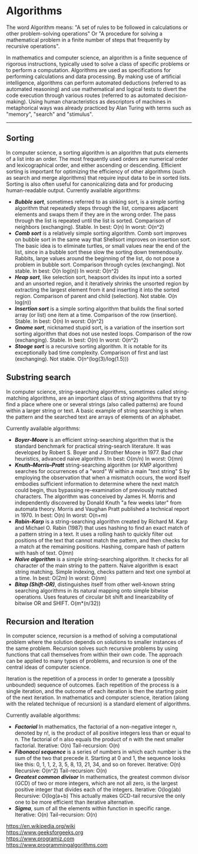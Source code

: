 # Algorithms

The word Algorithm means: "A  set of rules to be followed in calculations or other problem-solving operations" Or "A procedure for solving a mathematical problem in a finite number of steps that frequently by recursive operations".

In mathematics and computer science, an algorithm is a finite sequence of rigorous instructions, typically used to solve a class of specific problems or to perform a computation. Algorithms are used as specifications for performing calculations and data processing. By making use of artificial intelligence, algorithms can perform automated deductions (referred to as automated reasoning) and use mathematical and logical tests to divert the code execution through various routes (referred to as automated decision-making). Using human characteristics as descriptors of machines in metaphorical ways was already practiced by Alan Turing with terms such as "memory", "search" and "stimulus".

---
## Sorting
In computer science, a sorting algorithm is an algorithm that puts elements of a list into an order. The most frequently used orders are numerical order and lexicographical order, and either ascending or descending. Efficient sorting is important for optimizing the efficiency of other algorithms (such as search and merge algorithms) that require input data to be in sorted lists. Sorting is also often useful for canonicalizing data and for producing human-readable output.
Currently available algorithms:

* <b><em>Bubble sort</em></b>, sometimes referred to as sinking sort, is a simple sorting algorithm that repeatedly steps through the list, compares adjacent elements and swaps them if they are in the wrong order. The pass through the list is repeated until the list is sorted. Comparison of neighbors (exchanging). Stable. In best: O(n) In worst: O(n^2)
* <b><em>Comb sort</em></b> is a relatively simple sorting algorithm. Comb sort improves on bubble sort in the same way that Shellsort improves on insertion sort. The basic idea is to eliminate turtles, or small values near the end of the list, since in a bubble sort these slow the sorting down tremendously. Rabbits, large values around the beginning of the list, do not pose a problem in bubble sort. Comparison through cycles (exchanging). Not stable. In best: O(n log(n)) In worst: O(n^2)
* <b><em>Heap sort</em></b>, like selection sort, heapsort divides its input into a sorted and an unsorted region, and it iteratively shrinks the unsorted region by extracting the largest element from it and inserting it into the sorted region. Comparison of parent and child (selection). Not stable. O(n log(n))
* <b><em>Insertion sort</em></b> is a simple sorting algorithm that builds the final sorted array (or list) one item at a time. Comparison of the row (insertion). Stable. In best: O(n) In worst: O(n^2)
* <b><em>Gnome sort</em></b>, nicknamed stupid sort, is a variation of the insertion sort sorting algorithm that does not use nested loops. Comparison of the row (exchanging). Stable. In best: O(n) In worst: O(n^2)
* <b><em>Stooge sort</em></b> is a recursive sorting algorithm. It is notable for its exceptionally bad time complexity. Comparison of first and last (exchanging). Not stable. O(n^(log(3)/log(1.5)))
  
## Substring search
In computer science, string-searching algorithms, sometimes called string-matching algorithms, are an important class of string algorithms that try to find a place where one or several strings (also called patterns) are found within a larger string or text. A basic example of string searching is when the pattern and the searched text are arrays of elements of an alphabet.

Currently available algorithms:

* <b><em>Boyer-Moore</em></b> is an efficient string-searching algorithm that is the standard benchmark for practical string-search literature. It was developed by Robert S. Boyer and J Strother Moore in 1977. Bad char heuristics, advanced naive algorithm. In best: O(m/n) In worst: O(mn)
* <b><em>Knuth–Morris–Pratt</em></b> string-searching algorithm (or KMP algorithm) searches for occurrences of a "word" W within a main "text string" S by employing the observation that when a mismatch occurs, the word itself embodies sufficient information to determine where the next match could begin, thus bypassing re-examination of previously matched characters. The algorithm was conceived by James H. Morris and independently discovered by Donald Knuth "a few weeks later" from automata theory. Morris and Vaughan Pratt published a technical report in 1970. In best: O(n) In worst: O(n+m)
* <b><em>Rabin-Karp</em></b> is a string-searching algorithm created by Richard M. Karp and Michael O. Rabin (1987) that uses hashing to find an exact match of a pattern string in a text. It uses a rolling hash to quickly filter out positions of the text that cannot match the pattern, and then checks for a match at the remaining positions. Hashing, compare hash of pattern with hash of text. O(mn)
* <b><em>Naïve algorithm</em></b> is a simple string-searching algorithm. It checks for all character of the main string to the pattern. Naive algorithm is exact string matching. Simple indexing, checks pattern and text one symbol at a time. In best: O(2m) In worst: O(nm)
* <b><em>Bitap (Shift-OR)</em></b>, distinguishes itself from other well-known string searching algorithms in its natural mapping onto simple bitwise operations. Uses features of circular bit shift and linearizability of bitwise OR and SHIFT. O(m*(n/32))

## Recursion and Iteration
In computer science, recursion is a method of solving a computational problem where the solution depends on solutions to smaller instances of the same problem. Recursion solves such recursive problems by using functions that call themselves from within their own code. The approach can be applied to many types of problems, and recursion is one of the central ideas of computer science.

Iteration is the repetition of a process in order to generate a (possibly unbounded) sequence of outcomes. Each repetition of the process is a single iteration, and the outcome of each iteration is then the starting point of the next iteration. In mathematics and computer science, iteration (along with the related technique of recursion) is a standard element of algorithms.

Currently available algorithms:

* <b><em>Factorial</em></b> In mathematics, the factorial of a non-negative integer n, denoted by n!, is the product of all positive integers less than or equal to n. The factorial of n also equals the product of n with the next smaller factorial. Iterative: O(n) Tail-recursion: O(n)
* <b><em>Fibonacci sequence</em></b> is a series of numbers in which each number is the sum of the two that precede it. Starting at 0 and 1, the sequence looks like this: 0, 1, 1, 2, 3, 5, 8, 13, 21, 34, and so on forever. Iterative: O(n) Recursive: O(n^2) Tail-recursion: O(n)
* <b><em>Greatest common divisor</em></b> In mathematics, the greatest common divisor (GCD) of two or more integers, which are not all zero, is the largest positive integer that divides each of the integers. Iterative: O(log(ab) Recursive: O(log(a+b) This actually makes GCD-tail recursive the only one to be more efficient than iterative alternative.
* <b><em>Sigma</em></b>, sum of all the elements within function in specific range. Iterative: O(n) Tail-recursion: O(n)

https://en.wikipedia.org/wiki \
https://www.geeksforgeeks.org \
https://www.programiz.com \
https://www.programmingalgorithms.com
